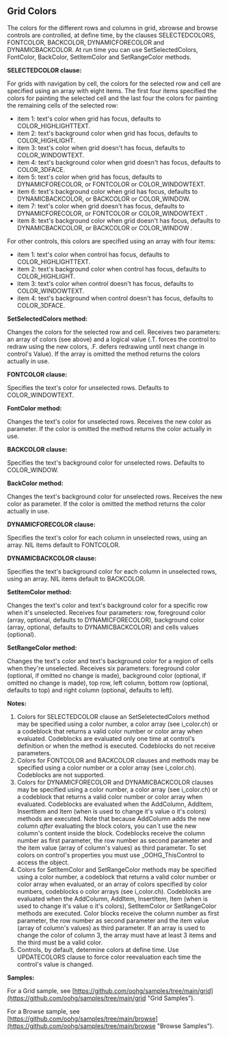 ## Grid Colors

The colors for the different rows and columns in grid, xbrowse and browse controls are controlled, at define time, by the clauses SELECTEDCOLORS, FONTCOLOR, BACKCOLOR, DYNAMICFORECOLOR and DYNAMICBACKCOLOR.
At run time you can use SetSelectedColors, FontColor, BackColor, SetItemColor and SetRangeColor methods.

**SELECTEDCOLOR clause:**

For grids with navigation by cell, the colors for the selected row and cell are specified using an array with eight items.
The first four items specified the colors for painting the selected cell and the last four the colors for painting the remaining cells of the selected row:

* item 1: text's color when grid has focus, defaults to COLOR\_HIGHLIGHTTEXT.
* item 2: text's background color when grid has focus, defaults to COLOR\_HIGHLIGHT.
* item 3: text's color when grid doesn't has focus, defaults to COLOR\_WINDOWTEXT.
* item 4: text's background color when grid doesn't has focus, defaults to COLOR\_3DFACE.
* item 5: text's color when grid has focus, defaults to DYNAMICFORECOLOR, or FONTCOLOR or COLOR\_WINDOWTEXT.
* item 6: text's background color when grid has focus, defaults to DYNAMICBACKCOLOR, or BACKCOLOR or COLOR\_WINDOW.
* item 7: text's color when grid doesn't has focus, defaults to DYNAMICFORECOLOR, or FONTCOLOR or COLOR\_WINDOWTEXT .
* item 8: text's background color when grid doesn't has focus, defaults to DYNAMICBACKCOLOR, or BACKCOLOR or COLOR\_WINDOW .

For other controls, this colors are specified using an array with four items:

* item 1: text's color when control has focus, defaults to COLOR\_HIGHLIGHTTEXT.
* item 2: text's background color when control has focus, defaults to COLOR\_HIGHLIGHT.
* item 3: text's color when control doesn't has focus, defaults to COLOR\_WINDOWTEXT.
* item 4: text's background when control doesn't has focus, defaults to COLOR\_3DFACE.

**SetSelectedColors method:**

Changes the colors for the selected row and cell.
Receives two parameters: an array of colors (see above) and a logical value (.T. forces the control to redraw using the new colors, .F. defers redrawing until next change in control's Value).
If the array is omitted the method returns the colors actually in use.

**FONTCOLOR clause:**

Specifies the text's color for unselected rows. Defaults to COLOR\_WINDOWTEXT.

**FontColor method:**

Changes the text's color for unselected rows.
Receives the new color as parameter.
If the color is omitted the method returns the color actually in use.

**BACKCOLOR clause:**

Specifies the text's background color for unselected rows.
Defaults to COLOR\_WINDOW.

**BackColor method:**

Changes the text's background color for unselected rows.
Receives the new color as parameter.
If the color is omitted the method returns the color actually in use.

**DYNAMICFORECOLOR clause:**

Specifies the text's color for each column in unselected rows, using an array.
NIL items default to FONTCOLOR.

**DYNAMICBACKCOLOR clause:**

Specifies the text's background color for each column in unselected rows, using an array.
NIL items default to BACKCOLOR.

**SetItemColor method:**

Changes the text's color and text's background color for a specific row when it's unselected.
Receives four parameters: row, foreground color (array, optional, defaults to DYNAMICFORECOLOR), background color (array, optional, defaults to DYNAMICBACKCOLOR) and cells values (optional).

**SetRangeColor method:**

Changes the text's color and text's background color for a region of cells when they're unselected.
Receives six parameters: foreground color (optional, if omitted no change is made), background color (optional, if omitted no change is made), top row, left column, bottom row (optional, defaults to top) and right column (optional, defaults to left).

**Notes:**

1. Colors for SELECTEDCOLOR clause an SetSeletectedColors method may be specified using a color number, a color array (see i_color.ch) or a codeblock that returns a valid color number or color array when evaluated.
   Codeblocks are evaluated only one time at control's definition or when the method is executed.
   Codeblocks do not receive parameters.
2. Colors for FONTCOLOR and BACKCOLOR clauses and methods may be specified using a color number or a color array (see i_color.ch).
   Codeblocks are not supported.
3. Colors for DYNAMICFORECOLOR and DYNAMICBACKCOLOR clauses may be specified using a color number, a color array (see i_color.ch) or a codeblock that returns a valid color number or color array when evaluated.
   Codeblocks are evaluated when the AddColumn, AddItem, InsertItem and Item (when is used to change it's value o it's colors) methods are executed.
   Note that because AddColumn adds the new column _after_ evaluating the block colors, you can´t use the new column's content inside the block.
   Codeblocks receive the column number as first parameter, the row number as second parameter and the item value (array of column's values) as third parameter.
   To set colors on control's properties you must use _OOHG_ThisControl to access the object.
4. Colors for SetItemColor and SetRangeColor methods may be specified using a color number, a codeblock that returns a valid color number or color array when evaluated, or an array of colors specified by color numbers, codeblocks o color arrays (see i_color.ch).
   Codeblocks are evaluated when the AddColumn, AddItem, InsertItem, Item (when is used to change it's value o it's colors), SetItemColor or SetRangeColor methods are executed.
   Color blocks receive the column number as first parameter, the row number as second parameter and the item value (array of column's values) as third parameter.
   If an array is used to change the color of column 3, the array must have at least 3 items and the third must be a valid color.
5. Controls, by default, determine colors at define time.
   Use UPDATECOLORS clause to force color reevaluation each time the control's value is changed.

**Samples:**

For a Grid sample, see [https://github.com/oohg/samples/tree/main/grid](https://github.com/oohg/samples/tree/main/grid "Grid Samples").

For a Browse sample, see [https://github.com/oohg/samples/tree/main/browse](https://github.com/oohg/samples/tree/main/browse "Browse Samples").
